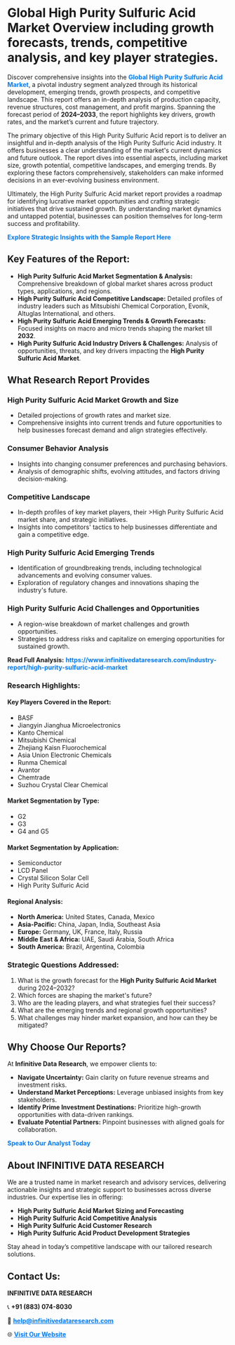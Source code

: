 <h1>Global High Purity Sulfuric Acid Market Overview including growth forecasts, trends, competitive analysis, and key player strategies.</h1>
<p>
Discover comprehensive insights into the 
<a href="https://www.infinitivedataresearch.com/industry-report/high-purity-sulfuric-acid-market" rel="dofollow" style="color: #007BFF; text-decoration: none;"><strong>Global High Purity Sulfuric Acid Market</strong></a>, a pivotal industry segment analyzed through its historical development, emerging trends, growth prospects, and competitive landscape. This report offers an in-depth analysis of production capacity, revenue structures, cost management, and profit margins. Spanning the forecast period of <strong>2024–2033</strong>, the report highlights key drivers, growth rates, and the market’s current and future trajectory.
</p>
<p>
The primary objective of this High Purity Sulfuric Acid report is to deliver an insightful and in-depth analysis of the High Purity Sulfuric Acid industry. It offers businesses a clear understanding of the market's current dynamics and future outlook. The report dives into essential aspects, including market size, growth potential, competitive landscapes, and emerging trends. By exploring these factors comprehensively, stakeholders can make informed decisions in an ever-evolving business environment.
</p>
<p>
Ultimately, the High Purity Sulfuric Acid market report provides a roadmap for identifying lucrative market opportunities and crafting strategic initiatives that drive sustained growth. By understanding market dynamics and untapped potential, businesses can position themselves for long-term success and profitability.
</p>
<p>
<a href="https://www.infinitivedataresearch.com/request-sample/reportId=111387" style="color: #007BFF; text-decoration: none;"><strong>Explore Strategic Insights with the Sample Report Here</strong></a>
</p>

<h2>Key Features of the Report:</h2>
<ul>
<li><strong>High Purity Sulfuric Acid Market Segmentation & Analysis:</strong> Comprehensive breakdown of global market shares across product types, applications, and regions.</li>
<li><strong>High Purity Sulfuric Acid Competitive Landscape:</strong> Detailed profiles of industry leaders such as Mitsubishi Chemical Corporation, Evonik, Altuglas International, and others.</li>
<li><strong>High Purity Sulfuric Acid Emerging Trends & Growth Forecasts:</strong> Focused insights on macro and micro trends shaping the market till <strong>2032</strong>.</li>
<li><strong>High Purity Sulfuric Acid Industry Drivers & Challenges:</strong> Analysis of opportunities, threats, and key drivers impacting the <strong>High Purity Sulfuric Acid Market</strong>.</li>
</ul>

<h2>What Research Report Provides</h2>
<h3>High Purity Sulfuric Acid Market Growth and Size</h3>
<ul>
<li>Detailed projections of growth rates and market size.</li>
<li>Comprehensive insights into current trends and future opportunities to help businesses forecast demand and align strategies effectively.</li>
</ul>

<h3>Consumer Behavior Analysis</h3>
<ul>
<li>Insights into changing consumer preferences and purchasing behaviors.</li>
<li>Analysis of demographic shifts, evolving attitudes, and factors driving decision-making.</li>
</ul>

<h3>Competitive Landscape</h3>
<ul>
<li>In-depth profiles of key market players, their >High Purity Sulfuric Acid market share, and strategic initiatives.</li>
<li>Insights into competitors' tactics to help businesses differentiate and gain a competitive edge.</li>
</ul>

<h3>High Purity Sulfuric Acid Emerging Trends</h3>
<ul>
<li>Identification of groundbreaking trends, including technological advancements and evolving consumer values.</li>
<li>Exploration of regulatory changes and innovations shaping the industry's future.</li>
</ul>

<h3>High Purity Sulfuric Acid Challenges and Opportunities</h3>
<ul>
<li>A region-wise breakdown of market challenges and growth opportunities.</li>
<li>Strategies to address risks and capitalize on emerging opportunities for sustained growth.</li>
</ul>
<p><strong>Read Full Analysis:</strong> <a href="https://www.infinitivedataresearch.com/industry-report/high-purity-sulfuric-acid-market" rel="dofollow" style="color: #007BFF; text-decoration: none;"><strong>https://www.infinitivedataresearch.com/industry-report/high-purity-sulfuric-acid-market</strong></a></p>
<h3>Research Highlights:</h3>
<h4>Key Players Covered in the Report:</h4>
<ul><li>BASF</li><li>Jiangyin Jianghua Microelectronics</li><li>Kanto Chemical</li><li>Mitsubishi Chemical</li><li>Zhejiang Kaisn Fluorochemical</li><li>Asia Union Electronic Chemicals</li><li>Runma Chemical</li><li>Avantor</li><li>Chemtrade</li><li>Suzhou Crystal Clear Chemical</li></ul>
<h4>Market Segmentation by Type:</h4>
<ul><li>G2</li><li>G3</li><li>G4 and G5</li></ul>
<h4>Market Segmentation by Application:</h4>
<ul><li>Semiconductor</li><li>LCD Panel</li><li>Crystal Silicon Solar Cell</li><li>High Purity Sulfuric Acid</li></ul>

<h4>Regional Analysis:</h4>
<ul>
<li><strong>North America:</strong> United States, Canada, Mexico</li>
<li><strong>Asia-Pacific:</strong> China, Japan, India, Southeast Asia</li>
<li><strong>Europe:</strong> Germany, UK, France, Italy, Russia</li>
<li><strong>Middle East & Africa:</strong> UAE, Saudi Arabia, South Africa</li>
<li><strong>South America:</strong> Brazil, Argentina, Colombia</li>
</ul>

<h3>Strategic Questions Addressed:</h3>
<ol>
<li>What is the growth forecast for the <strong>High Purity Sulfuric Acid Market</strong> during 2024–2032?</li>
<li>Which forces are shaping the market's future?</li>
<li>Who are the leading players, and what strategies fuel their success?</li>
<li>What are the emerging trends and regional growth opportunities?</li>
<li>What challenges may hinder market expansion, and how can they be mitigated?</li>
</ol>

<h2>Why Choose Our Reports?</h2>
<p>At <strong>Infinitive Data Research</strong>, we empower clients to:</p>
<ul>
<li><strong>Navigate Uncertainty:</strong> Gain clarity on future revenue streams and investment risks.</li>
<li><strong>Understand Market Perceptions:</strong> Leverage unbiased insights from key stakeholders.</li>
<li><strong>Identify Prime Investment Destinations:</strong> Prioritize high-growth opportunities with data-driven rankings.</li>
<li><strong>Evaluate Potential Partners:</strong> Pinpoint businesses with aligned goals for collaboration.</li>
</ul>
<p><a href="https://www.infinitivedataresearch.com/industry-report/high-purity-sulfuric-acid-market" rel="dofollow" style="color: #007BFF; text-decoration: none;"><strong>Speak to Our Analyst Today</strong></a></p>

<h2>About INFINITIVE DATA RESEARCH</h2>
<p>We are a trusted name in market research and advisory services, delivering actionable insights and strategic support to businesses across diverse industries. Our expertise lies in offering:</p>
<ul>
<li><strong>High Purity Sulfuric Acid Market Sizing and Forecasting</strong></li>
<li><strong>High Purity Sulfuric Acid Competitive Analysis</strong></li>
<li><strong>High Purity Sulfuric Acid Customer Research</strong></li>
<li><strong>High Purity Sulfuric Acid Product Development Strategies</strong></li>
</ul>
<p>Stay ahead in today’s competitive landscape with our tailored research solutions.</p>

<h2>Contact Us:</h2>
<p><strong>INFINITIVE DATA RESEARCH</strong></p>
<p>📞 <strong>+91 (883) 074-8030</strong></p>
<p>📧 <strong><a href="mailto:help@infinitivedataresearch.com" style="color: #007BFF;">help@infinitivedataresearch.com</a></strong></p>
<p>🌐 <strong><a href="https://www.infinitivedataresearch.com" rel="dofollow" style="color: #007BFF;">Visit Our Website</a></strong></p>